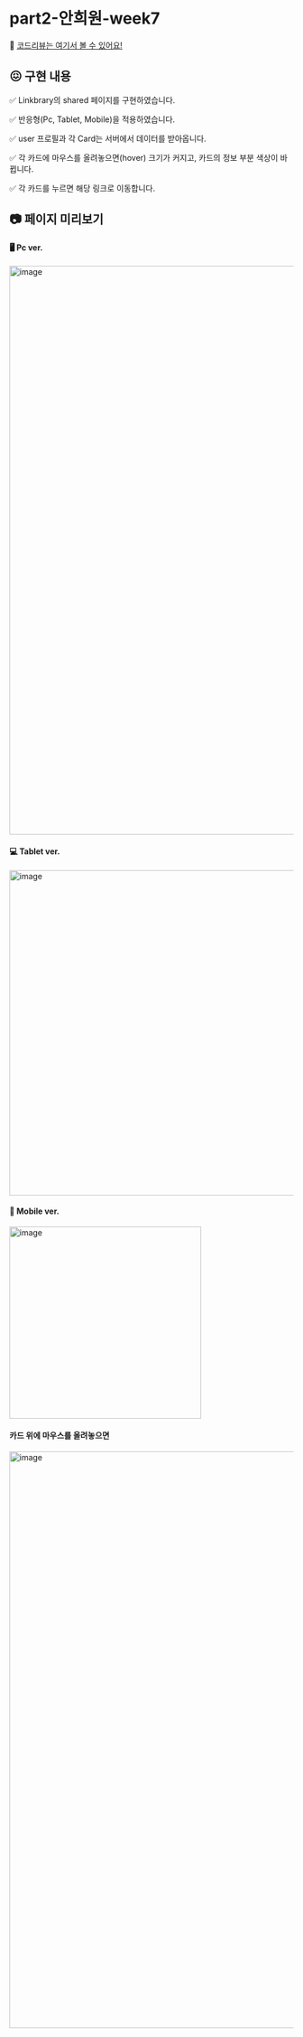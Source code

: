# part2-안희원-week7

💌 [코드리뷰는 여기서 볼 수 있어요!](https://github.com/codeit-bootcamp-frontend/1-Weekly-Mission/pull/297)

## 😖 구현 내용

✅ Linkbrary의 shared 페이지를 구현하였습니다.

✅ 반응형(Pc, Tablet, Mobile)을 적용하였습니다.

✅ user 프로필과 각 Card는 서버에서 데이터를 받아옵니다.

✅ 각 카드에 마우스를 올려놓으면(hover) 크기가 커지고, 카드의 정보 부분 색상이 바뀝니다.

✅ 각 카드를 누르면 해당 링크로 이동합니다.

## 📷 페이지 미리보기

#### 🖥️ Pc ver.

<img width="1007" alt="image" src="https://github.com/naya-h2/1-Weekly-Mission/assets/103186362/80c5b6e5-1551-41bf-b5f2-83876a7b669d">

#### 💻 Tablet ver.

<img width="576" alt="image" src="https://github.com/naya-h2/1-Weekly-Mission/assets/103186362/80d90a18-9bef-4f89-97bb-d6a31cf2479a">

#### 📱 Mobile ver.

<img width="340" alt="image" src="https://github.com/naya-h2/1-Weekly-Mission/assets/103186362/8608c9db-90aa-40ba-8403-0bc52b156f76">

#### 카드 위에 마우스를 올려놓으면

<img width="1021" alt="image" src="https://github.com/naya-h2/1-Weekly-Mission/assets/103186362/764f00c5-91a4-4b45-a1ab-0134d97ae2b0">
